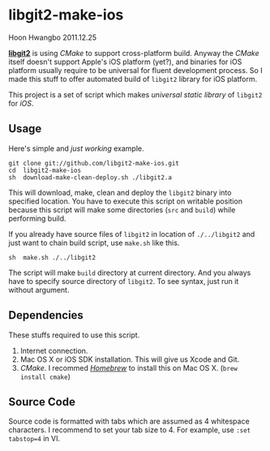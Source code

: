 libgit2-make-ios
================

Hoon Hwangbo
2011.12.25





[**libgit2**](https://github.com/libgit2/libgit2) is using *CMake* to support cross-platform build.
Anyway the *CMake* itself doesn't support Apple's iOS platform (yet?), and binaries for iOS platform usually require to be universal for fluent development process.
So I made this stuff to offer automated build of `libgit2` library for iOS platform.

This project is a set of script which makes *universal static library* of `libgit2` for *iOS*.





Usage
-----

Here's simple and *just working* example.

	git	clone git://github.com/libgit2-make-ios.git
	cd	libgit2-make-ios
	sh	download-make-clean-deploy.sh ./libgit2.a

This will download, make, clean and deploy the `libgit2` binary into specified location. You have to execute this script on writable position because this script will make some directories (`src` and `build`) while performing build.

If you already have source files of `libgit2` in location of `./../libgit2` and just want to chain build script, use `make.sh` like this.

	sh	make.sh ./../libgit2
	
The script will make `build` directory at current directory. And you always have to specify source directory of `libgit2`. To see syntax, just run it without argument.








Dependencies
------------

These stuffs required to use this script.

1. Internet connection.
2. Mac OS X or iOS SDK installation. This will give us Xcode and Git.
3. *CMake*. I recommed [*Homebrew*](http://mxcl.github.com/homebrew/) to install this on Mac OS X. (`brew install cmake`)









Source Code
-----------

Source code is formatted with tabs which are assumed as 4 whitespace characters. I recommend to set your tab size to 4. For example, use `:set tabstop=4` in VI.
















